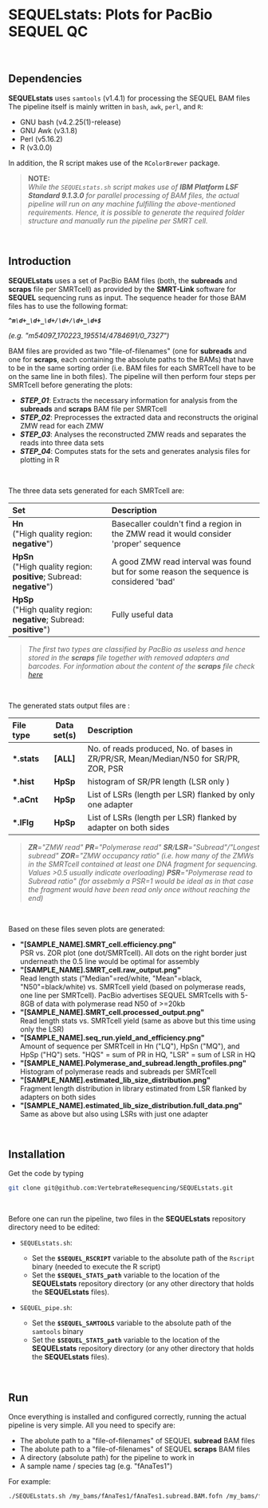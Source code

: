 # SEQUELstats: Plots for PacBio SEQUEL QC

<br>

## Dependencies

**SEQUELstats** uses `samtools` (v1.4.1) for processing the SEQUEL BAM files The pipeline itself is mainly written in `bash`, `awk`, `perl`, and `R`:

 * GNU bash (v4.2.25(1)-release)
 * GNU Awk (v3.1.8)
 * Perl (v5.16.2)
 * R (v3.0.0)

In addition, the R script makes use of the `RColorBrewer` package.

> **NOTE:**
> <br>
> _While the `SEQUELstats.sh` script makes use of **IBM Platform LSF Standard 9.1.3.0** for parallel processing of BAM files, the actual pipeline will run on any machine fulfilling the above-mentioned requirements. Hence, it is possible to generate the required folder structure and manually run the pipeline per SMRT cell._

<br>

## Introduction

**SEQUELstats** uses a set of PacBio BAM files (both, the **subreads** and **scraps** file per SMRTcell) as provided by the **SMRT-Link** software for **SEQUEL** sequencing runs as input. The sequence header for those BAM files has to use the following format:

_**`^m\d+_\d+_\d+/\d+/\d+_\d+$`**_

_(e.g. "m54097\_170223\_195514/4784691/0\_7327")_

BAM files are provided as two "file-of-filenames" (one for **subreads** and one for **scraps**, each containing the absolute paths to the BAMs) that have to be in the same sorting order (i.e. BAM files for each SMRTcell have to be on the same line in both files). The pipeline will then perform four steps per SMRTcell before generating the plots:

 * **_STEP_01_**: Extracts the necessary information for analysis from the **subreads** and **scraps** BAM file per SMRTcell
 * **_STEP_02_**: Preprocesses the extracted data and reconstructs the original ZMW read for each ZMW
 * **_STEP_03_**: Analyses the reconstructed ZMW reads and separates the reads into three data sets
 * **_STEP_04_**: Computes stats for the sets and generates analysis files for plotting in R

<br>

The three data sets generated for each SMRTcell are:

| Set                                                                      | Description                                                                             |
|:-------------------------------------------------------------------------|:----------------------------------------------------------------------------------------|
| **Hn**<br>("High quality region: **negative**")                          | Basecaller couldn't find a region in the ZMW read it would consider 'proper' sequence   |
| **HpSn**<br>("High quality region: **positive**; Subread: **negative**") | A good ZMW read interval was found but for some reason the sequence is considered 'bad' |
| **HpSp**<br>("High quality region: **negative**; Subread: **positive**") | Fully useful data                                                                       |

> _The first two types are classified by PacBio as useless and hence stored in the **scraps** file together with removed adapters and barcodes. For information about the content of the **scraps** file check [here](http://pacbiofileformats.readthedocs.io/en/3.0/BAM.html#how-to-annotate-scrap-reads "How to annotate scrap reads?")_

<br>

The generated stats output files are :

| File type    | Data set(s) | Description                                                                          |
|:-------------|:-----------:|:-------------------------------------------------------------------------------------|
| **\*.stats** | **[ALL]**   | No. of reads produced, No. of bases in ZR/PR/SR, Mean/Median/N50 for SR/PR, ZOR, PSR |
| **\*.hist**  | **HpSp**    | histogram of SR/PR length (LSR only )                                                |
| **\*.aCnt**  | **HpSp**    | List of LSRs (length per LSR) flanked by only one adapter                            |
| **\*.lFlg**  | **HpSp**    | List of LSRs (length per LSR) flanked by adapter on both sides                       |

> _**ZR**="ZMW read"_
> _**PR**="Polymerase read"_
> _**SR**/**LSR**="Subread"/"Longest subread"_
> _**ZOR**="ZMW occupancy ratio" (i.e. how many of the ZMWs in the SMRTcell contained at least one DNA fragment for sequencing. Values >0.5 usually indicate overloading)_
> _**PSR**="Polymerase read to Subread ratio" (for assebmly a PSR=1 would be ideal as in that case the fragment would have been read only once without reaching the end)_

<br>

Based on these files seven plots are generated:

 * **"[SAMPLE_NAME].SMRT_cell.efficiency.png"**  
	PSR vs. ZOR plot (one dot/SMRTcell). All dots on the right border just underneath the 0.5 line would be optimal for assembly
 * **"[SAMPLE_NAME].SMRT_cell.raw_output.png"**  
	Read length stats ("Median"=red/white, "Mean"=black, "N50"=black/white) vs. SMRTcell yield (based on polymerase reads, one line per SMRTcell). PacBio advertises SEQUEL SMRTcells with 5-8GB of data with polymerase read N50 of >=20kb
 * **"[SAMPLE_NAME].SMRT_cell.processed_output.png"**  
	Read length stats vs. SMRTcell yield (same as above but this time using only the LSR)
 * **"[SAMPLE_NAME].seq_run.yield_and_efficiency.png"**  
	Amount of sequence per SMRTcell in Hn ("LQ"), HpSn ("MQ"), and HpSp ("HQ") sets. "HQS" = sum of PR in HQ, "LSR" = sum of LSR in HQ
 * **"[SAMPLE_NAME].Polymerase_and_subread.length_profiles.png"**  
	Histogram of polymerase reads and subreads per SMRTcell
 * **"[SAMPLE_NAME].estimated_lib_size_distribution.png"**  
	Fragment length distribution in library estimated from LSR flanked by adapters on both sides
 * **"[SAMPLE_NAME].estimated_lib_size_distribution.full_data.png"**  
	Same as above but also using LSRs with just one adapter

<br>

## Installation

Get the code by typing

```sh
git clone git@github.com:VertebrateResequencing/SEQUELstats.git
```

<br>

Before one can run the pipeline, two files in the **SEQUELstats** repository directory need to be edited:

* `SEQUELstats.sh`:

  * Set the **`$SEQUEL_RSCRIPT`** variable to the absolute path of the `Rscript` binary (needed to execute the R script)
  * Set the **`$SEQUEL_STATS_path`** variable to the location of the **SEQUELstats** repository directory (or any other directory that holds the **SEQUELstats** files).

* `SEQUEL_pipe.sh`:

  * Set the **`$SEQUEL_SAMTOOLS`** variable to the absolute path of the `samtools` binary
  * Set the **`$SEQUEL_STATS_path`** variable to the location of the **SEQUELstats** repository directory (or any other directory that holds the **SEQUELstats** files).

<br>

## Run

Once everything is installed and configured correctly, running the actual pipeline is very simple. All you need to specify are:

 * The abolute path to a "file-of-filenames" of SEQUEL **subread** BAM files
 * The abolute path to a "file-of-filenames" of SEQUEL **scraps** BAM files
 * A directory (absolute path) for the pipeline to work in
 * A sample name / species tag (e.g. "fAnaTes1")

For example:

```sh
./SEQUELstats.sh /my_bams/fAnaTes1/fAnaTes1.subread.BAM.fofn /my_bams/fAnaTes1/fAnaTes1.scraps.BAM.fofn /my_fastas/fAnaTes1/stats fAnaTes1
```
